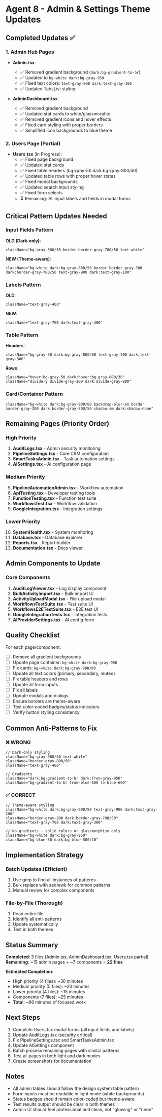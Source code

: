 # Agent 8 - Admin & Settings Theme Updates

## Completed Updates ✅

### 1. Admin Hub Pages
- **Admin.tsx**:
  - ✅ Removed gradient background (`dark:bg-gradient-to-br`)
  - ✅ Updated to `bg-white dark:bg-gray-950`
  - ✅ Fixed text colors: `text-gray-900 dark:text-gray-100`
  - ✅ Updated TabsList styling

- **AdminDashboard.tsx**:
  - ✅ Removed gradient background
  - ✅ Updated stat cards to white/glassmorphic
  - ✅ Removed gradient icons and hover effects
  - ✅ Fixed card styling with proper borders
  - ✅ Simplified icon backgrounds to blue theme

### 2. Users Page (Partial)
- **Users.tsx** (In Progress):
  - ✅ Fixed page background
  - ✅ Updated stat cards
  - ✅ Fixed table headers (bg-gray-50 dark:bg-gray-800/50)
  - ✅ Updated table rows with proper hover states
  - ✅ Fixed modal backgrounds
  - ✅ Updated search input styling
  - ✅ Fixed form selects
  - ⏳ Remaining: All input labels and fields in modal forms

## Critical Pattern Updates Needed

### Input Fields Pattern
**OLD (Dark-only)**:
```tsx
className="bg-gray-800/50 border border-gray-700/50 text-white"
```

**NEW (Theme-aware)**:
```tsx
className="bg-white dark:bg-gray-800/50 border border-gray-300 dark:border-gray-700/50 text-gray-900 dark:text-gray-100"
```

### Labels Pattern
**OLD**:
```tsx
className="text-gray-400"
```

**NEW**:
```tsx
className="text-gray-700 dark:text-gray-300"
```

### Table Pattern
**Headers**:
```tsx
className="bg-gray-50 dark:bg-gray-800/50 text-gray-700 dark:text-gray-300"
```

**Rows**:
```tsx
className="hover:bg-gray-50 dark:hover:bg-gray-800/30"
className="divide-y divide-gray-200 dark:divide-gray-800"
```

### Card/Container Pattern
```tsx
className="bg-white dark:bg-gray-900/80 backdrop-blur-sm border border-gray-200 dark:border-gray-700/50 shadow-sm dark:shadow-none"
```

## Remaining Pages (Priority Order)

### High Priority
1. **AuditLogs.tsx** - Admin security monitoring
2. **PipelineSettings.tsx** - Core CRM configuration
3. **SmartTasksAdmin.tsx** - Task automation settings
4. **AISettings.tsx** - AI configuration page

### Medium Priority
5. **PipelineAutomationAdmin.tsx** - Workflow automation
6. **ApiTesting.tsx** - Developer testing tools
7. **FunctionTesting.tsx** - Function test suite
8. **WorkflowsTest.tsx** - Workflow validation
9. **GoogleIntegration.tsx** - Integration settings

### Lower Priority
10. **SystemHealth.tsx** - System monitoring
11. **Database.tsx** - Database explorer
12. **Reports.tsx** - Report builder
13. **Documentation.tsx** - Docs viewer

## Admin Components to Update

### Core Components
1. **AuditLogViewer.tsx** - Log display component
2. **BulkActivityImport.tsx** - Bulk import UI
3. **ActivityUploadModal.tsx** - File upload modal
4. **WorkflowsTestSuite.tsx** - Test suite UI
5. **WorkflowsE2ETestSuite.tsx** - E2E test UI
6. **GoogleIntegrationTests.tsx** - Integration tests
7. **AIProviderSettings.tsx** - AI config form

## Quality Checklist

For each page/component:
- [ ] Remove all gradient backgrounds
- [ ] Update page container: `bg-white dark:bg-gray-950`
- [ ] Fix cards: `bg-white dark:bg-gray-900/80`
- [ ] Update all text colors (primary, secondary, muted)
- [ ] Fix table headers and rows
- [ ] Update all form inputs
- [ ] Fix all labels
- [ ] Update modals and dialogs
- [ ] Ensure borders are theme-aware
- [ ] Test color-coded badges/status indicators
- [ ] Verify button styling consistency

## Common Anti-Patterns to Fix

### ❌ WRONG
```tsx
// Dark-only styling
className="bg-gray-900/50 text-white"
className="border-gray-800/50"
className="text-gray-400"

// Gradients
className="dark:bg-gradient-to-br dark:from-gray-950"
className="bg-gradient-to-br from-blue-500 to-blue-600"
```

### ✅ CORRECT
```tsx
// Theme-aware styling
className="bg-white dark:bg-gray-900/80 text-gray-900 dark:text-gray-100"
className="border-gray-200 dark:border-gray-700/50"
className="text-gray-700 dark:text-gray-300"

// No gradients - solid colors or glassmorphism only
className="bg-white dark:bg-gray-950"
className="bg-blue-50 dark:bg-blue-500/10"
```

## Implementation Strategy

### Batch Updates (Efficient)
1. Use grep to find all instances of patterns
2. Bulk replace with sed/awk for common patterns
3. Manual review for complex components

### File-by-File (Thorough)
1. Read entire file
2. Identify all anti-patterns
3. Update systematically
4. Test in both themes

## Status Summary

**Completed**: 3 files (Admin.tsx, AdminDashboard.tsx, Users.tsx partial)
**Remaining**: ~15 admin pages + ~7 components = **22 files**

**Estimated Completion**:
- High priority (4 files): ~30 minutes
- Medium priority (5 files): ~20 minutes
- Lower priority (4 files): ~15 minutes
- Components (7 files): ~25 minutes
- **Total**: ~90 minutes of focused work

## Next Steps

1. Complete Users.tsx modal forms (all input fields and labels)
2. Update AuditLogs.tsx (security critical)
3. Fix PipelineSettings.tsx and SmartTasksAdmin.tsx
4. Update AISettings component
5. Batch process remaining pages with similar patterns
6. Test all pages in both light and dark modes
7. Create screenshots for documentation

## Notes

- All admin tables should follow the design system table pattern
- Form inputs must be readable in light mode (white backgrounds)
- Status badges should remain color-coded but theme-aware
- Test results output should be clear in both themes
- Admin UI should feel professional and clean, not "glowing" or "neon"
